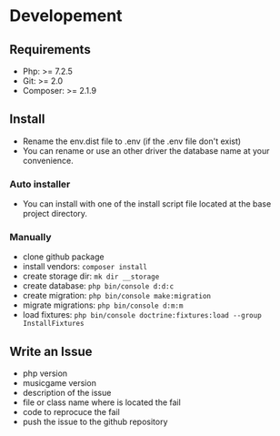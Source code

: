 # Developement

## Requirements

- Php: >= 7.2.5
- Git: >= 2.0
- Composer: >= 2.1.9

## Install

- Rename the env.dist file to .env (if the .env file don't exist)
- You can rename or use an other driver the database name at your convenience.

### Auto installer

- You can install with one of the install script file located at the base project directory.

### Manually

- clone github package
- install vendors:         `composer install`
- create storage dir:      `mk dir __storage`
- create database:         `php bin/console d:d:c`
- create migration:        `php bin/console make:migration`
- migrate migrations:      `php bin/console d:m:m`
- load fixtures:           `php bin/console doctrine:fixtures:load --group InstallFixtures`

## Write an Issue

- php version
- musicgame version
- description of the issue
- file or class name where is located the fail
- code to reprocuce the fail
- push the issue to the github repository
